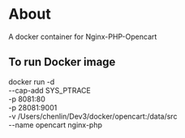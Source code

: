 # About

A docker container for Nginx-PHP-Opencart

## To run Docker image

docker run -d \
    --cap-add SYS_PTRACE \
    -p 8081:80 \
    -p 28081:9001 \
    -v /Users/chenlin/Dev3/docker/opencart:/data/src \
    --name opencart nginx-php